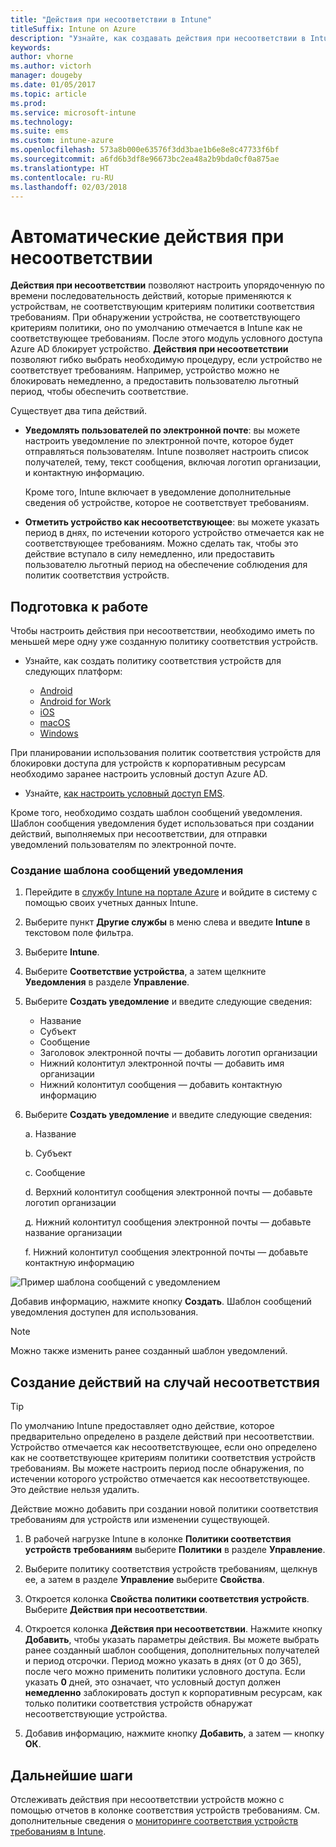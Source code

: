 ```yaml
---
title: "Действия при несоответствии в Intune"
titleSuffix: Intune on Azure
description: "Узнайте, как создавать действия при несоответствии в Intune"
keywords: 
author: vhorne
ms.author: victorh
manager: dougeby
ms.date: 01/05/2017
ms.topic: article
ms.prod: 
ms.service: microsoft-intune
ms.technology: 
ms.suite: ems
ms.custom: intune-azure
ms.openlocfilehash: 573a8b000e63576f3dd3bae1b6e8e8c47733f6bf
ms.sourcegitcommit: a6fd6b3df8e96673bc2ea48a2b9bda0cf0a875ae
ms.translationtype: HT
ms.contentlocale: ru-RU
ms.lasthandoff: 02/03/2018
---
```

# <a name="automate-actions-for-noncompliance"></a>Автоматические действия при несоответствии

**Действия при несоответствии** позволяют настроить упорядоченную по времени последовательность действий, которые применяются к устройствам, не соответствующим критериям политики соответствия требованиям. При обнаружении устройства, не соответствующего критериям политики, оно по умолчанию отмечается в Intune как не соответствующее требованиям. После этого модуль условного доступа Azure AD блокирует устройство. **Действия при несоответствии** позволяют гибко выбрать необходимую процедуру, если устройство не соответствует требованиям. Например, устройство можно не блокировать немедленно, а предоставить пользователю льготный период, чтобы обеспечить соответствие.

Существует два типа действий.

-   **Уведомлять пользователей по электронной почте**: вы можете настроить уведомление по электронной почте, которое будет отправляться пользователям. Intune позволяет настроить список получателей, тему, текст сообщения, включая логотип организации, и контактную информацию.

    Кроме того, Intune включает в уведомление дополнительные сведения об устройстве, которое не соответствует требованиям.

-   **Отметить устройство как несоответствующее**: вы можете указать период в днях, по истечении которого устройство отмечается как не соответствующее требованиям. Можно сделать так, чтобы это действие вступало в силу немедленно, или предоставить пользователю льготный период на обеспечение соблюдения для политик соответствия устройств.

## <a name="before-you-begin"></a>Подготовка к работе

Чтобы настроить действия при несоответствии, необходимо иметь по меньшей мере одну уже созданную политику соответствия устройств. 

- Узнайте, как создать политику соответствия устройств для следующих платформ:

    -   [Android](compliance-policy-create-android.md)
    -   [Android for Work](compliance-policy-create-android-for-work.md)
    -   [iOS](compliance-policy-create-ios.md)
    -   [macOS](compliance-policy-create-mac-os.md)
    -   [Windows](compliance-policy-create-windows.md)

При планировании использования политик соответствия устройств для блокировки доступа для устройств к корпоративным ресурсам необходимо заранее настроить условный доступ Azure AD. 

- Узнайте, [как настроить условный доступ EMS](https://docs.microsoft.com/azure/active-directory/active-directory-conditional-access).

Кроме того, необходимо создать шаблон сообщений уведомления. Шаблон сообщения уведомления будет использоваться при создании действий, выполняемых при несоответствии, для отправки уведомлений пользователям по электронной почте.

### <a name="to-create-a-notification-message-template"></a>Создание шаблона сообщений уведомления

1. Перейдите в [службу Intune на портале Azure](https://portal.azure.com) и войдите в систему с помощью своих учетных данных Intune.
2. Выберите пункт **Другие службы** в меню слева и введите **Intune** в текстовом поле фильтра.
3. Выберите **Intune**.
4. Выберите **Соответствие устройства**, а затем щелкните **Уведомления** в разделе **Управление**.
5. Выберите **Создать уведомление** и введите следующие сведения:
    - Название
    - Субъект
    - Сообщение
    - Заголовок электронной почты — добавить логотип организации
    - Нижний колонтитул электронной почты — добавить имя организации
    - Нижний колонтитул сообщения — добавить контактную информацию

5. Выберите **Создать уведомление** и введите следующие сведения:

    a. Название

    b. Субъект

    c.  Сообщение

    d. Верхний колонтитул сообщения электронной почты — добавьте логотип организации

    д. Нижний колонтитул сообщения электронной почты — добавьте название организации

    f. Нижний колонтитул сообщения электронной почты — добавьте контактную информацию

![Пример шаблона сообщений с уведомлением](./media/actionsfornoncompliance-1.PNG)

Добавив информацию, нажмите кнопку **Создать**. Шаблон сообщений уведомления доступен для использования.

> [!NOTE]
> Можно также изменить ранее созданный шаблон уведомлений.

## <a name="to-create-actions-for-noncompliance"></a>Создание действий на случай несоответствия

> [!TIP]
> По умолчанию Intune предоставляет одно действие, которое предварительно определено в разделе действий при несоответствии. Устройство отмечается как несоответствующее, если оно определено как не соответствующее критериям политики соответствия устройств требованиям. Вы можете настроить период после обнаружения, по истечении которого устройство отмечается как несоответствующее. Это действие нельзя удалить.

Действие можно добавить при создании новой политики соответствия требованиям для устройств или изменении существующей.

1.  В рабочей нагрузке Intune в колонке **Политики соответствия устройств требованиям** выберите **Политики** в разделе **Управление**.

2.  Выберите политику соответствия устройств требованиям, щелкнув ее, а затем в разделе **Управление** выберите **Свойства**.

3.  Откроется колонка **Свойства политики соответствия устройств**. Выберите **Действия при несоответствии**.

4.  Откроется колонка **Действия при несоответствии**. Нажмите кнопку **Добавить**, чтобы указать параметры действия. Вы можете выбрать ранее созданный шаблон сообщения, дополнительных получателей и период отсрочки. Период можно указать в днях (от 0 до 365), после чего можно применить политики условного доступа. Если указать **0** дней, это означает, что условный доступ должен **немедленно** заблокировать доступ к корпоративным ресурсам, как только политики соответствия устройств обнаружат несоответствующие устройства.

5.  Добавив информацию, нажмите кнопку **Добавить**, а затем — кнопку **ОК**.

## <a name="next-steps"></a>Дальнейшие шаги
Отслеживать действия при несоответствии устройств можно с помощью отчетов в колонке соответствия устройств требованиям. См. дополнительные сведения о [мониторинге соответствия устройств требованиям в Intune](device-compliance-monitor.md).
